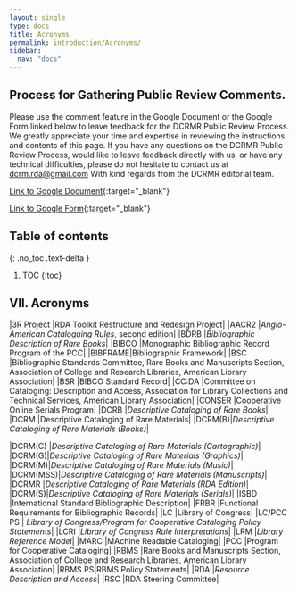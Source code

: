 ```yaml
---
layout: single
type: docs
title: Acronyms
permalink: introduction/Acronyms/
sidebar:
  nav: "docs"
---
```


## Process for Gathering Public Review Comments.
Please use the comment feature in the Google Document or the Google Form linked below to leave feedback for the DCRMR Public Review Process.  We greatly appreciate your time and expertise in reviewing the instructions and contents of this page.  If you have any questions on the DCRMR Public Review Process, would like to leave feedback directly with us, or have any technical difficulties, please do not hesitate to contact us at dcrm.rda@gmail.com  With kind regards from the DCRMR editorial team.

[Link to Google Document](https://docs.google.com/document/d/1yJoCpn-OjJp4vAq7l9b6uI270YKHFoBTHVjXrDA02ew/edit){:target="_blank"}

[Link to Google Form](https://docs.google.com/forms/d/e/1FAIpQLSdNtJkbY1mngdTcvCoB7zZcpaIuuKHvlbyiidP-QunDy14VcQ/viewform){:target="_blank"}

## Table of contents
{: .no_toc .text-delta }

1. TOC
{:toc}

## VII. Acronyms

|3R Project	|RDA Toolkit Restructure and Redesign Project|
|AACR2 	|*Anglo-American Cataloguing Rules*, second edition|
|BDRB	|*Bibliographic Description of Rare Books*|
|BIBCO	|Monographic Bibliographic Record Program of the PCC|
|BIBFRAME|Bibliographic Framework|
|BSC	|Bibliographic Standards Committee, Rare Books and Manuscripts Section, Association of College and Research Libraries, American Library Association|
|BSR	|BIBCO Standard Record|
|CC:DA	|Committee on Cataloging: Description and Access, Association for Library Collections and Technical Services, American Library Association|
|CONSER	|Cooperative Online Serials Program|
|DCRB	|*Descriptive Cataloging of Rare Books*|
|DCRM	|Descriptive Cataloging of Rare Materials|
|DCRM(B)|*Descriptive Cataloging of Rare Materials (Books)*|

|DCRM(C) |*Descriptive Cataloging of Rare Materials (Cartographic)*|
|DCRM(G)|*Descriptive Cataloging of Rare Materials (Graphics)*|
|DCRM(M)|*Descriptive Cataloging of Rare Materials (Music)*|
|DCRM(MSS)|*Descriptive Cataloging of Rare Materials (Manuscripts)*|
|DCRMR	|*Descriptive Cataloging of Rare Materials (RDA Edition)*|
|DCRM(S)|*Descriptive Cataloging of Rare Materials (Serials)*|
|ISBD	|International Standard Bibliographic Description|
|FRBR	|Functional Requirements for Bibliographic Records|
|LC	|Library of Congress|
|LC/PCC PS |	*Library of Congress/Program for Cooperative Cataloging Policy Statements*|
|LCRI	|*Library of Congress Rule Interpretations*|
|LRM	|*Library Reference Model*|
|MARC	|MAchine Readable Cataloging|
|PCC	|Program for Cooperative Cataloging|
|RBMS	|Rare Books and Manuscripts Section, Association of College and Research Libraries, American Library Association|
|RBMS PS|RBMS Policy Statements|
|RDA	|*Resource Description and Access*| 
|RSC    |RDA Steering Committee|
